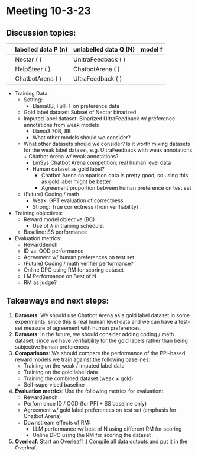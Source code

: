 # Meeting 10-3-23

## Discussion topics: 

|  | labelled data P (n) | unlabelled data Q (N) | model f |
|----|----|---|---|
|  | Nectar ( ) | UnltraFeedback ( )  | |
|  | HelpSteer ( ) | ChatbotArena ( )  | |
|  | ChatbotArena ( ) | UltraFeedback ( ) | |

- Training Data: 
    - Setting: 
        - Llama8B, FullFT on preference data 
    - Gold label dataset: Subset of Nectar binarized
    - Imputed label dataset: Binarized UltraFeedback w/ preference annotations from weak models
        - Llama3 70B, 8B
        - What other models should we consider?
    - What other datasets should we consider? Is it worth mixing datasets for the weak label dataset, e.g. UltraFeedback with weak annotations + Chatbot Arena w/ weak annotations?
        - LmSys Chatbot Arena competition: real human level data
        - Human dataset as gold label?
            - Chatbot Arena comparison data is pretty good, so using this as gold label might be better
            - Agreement proportion between human preference on test set
    - (Future) Coding / math
        - Weak: GPT evaluation of correctness
        - Strong: True correctness (from verifiability)
- Training objectives:
    - Reward model objective (BC)
        - Use of $\lambda$ in training schedule.
    - Baseline: SS performance
- Evaluation metrics:
    - RewardBench
    - ID vs. OOD performance
    - Agreement w/ human preferences on test set
    - (Future) Coding / math verifier performance?
    - Online DPO using RM for scoring dataset
    - LM Performance on Best of N
    - RM as judge?

## Takeaways and next steps:
1. **Datasets**: We should use Chatbot Arena as a gold label dataset in some experiments, since this is real human level data and we can have a test-set measure of agreement with human preferences. 
2. **Datasets**: In the future, we should consider adding coding / math dataset, since we have verifiability for the gold labels rather than being subjective human preferences
3. **Comparisons**: We should compare the performance of the PPI-based reward models we train against the following baselines:
    - Training on the weak / imputed label data 
    - Training on the gold label data
    - Training the combined dataset (weak + gold)
    - Self-supervised baseline
4. **Evaluation metrics**: Use the following metrics for evaluation:
    - RewardBench
    - Performance ID / OOD (for PPI + SS baseline only)
    - Agreement w/ gold label preferences on test set (emphasis for Chatbot Arena)
    - Downstream effects of RM:
        - LLM performance w/ best of N using different RM for scoring
        - Online DPO using the RM for scoring the dataset
5. **Overleaf**: Start an Overleaf! :) Compile all data outputs and put it in the Overleaf.
